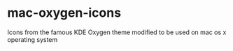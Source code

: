 # mac-oxygen-icons
Icons from the famous KDE Oxygen theme modified to be used on mac os x operating system
